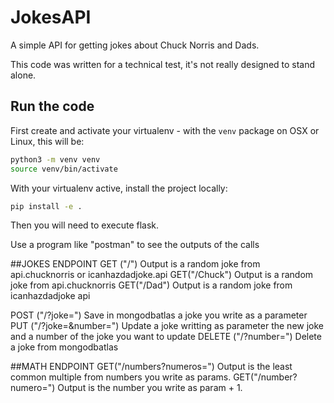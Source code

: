 # JokesAPI

A simple API for getting jokes about Chuck Norris and Dads.

This code was written for a technical test,
it's not really designed to stand alone.

## Run the code

First create and activate your virtualenv - with the `venv` package on OSX or Linux, this will be:

```bash
python3 -m venv venv
source venv/bin/activate
```

With your virtualenv active, install the project locally:

```bash
pip install -e .
```

Then you will need to execute flask.

Use a program like "postman" to see the outputs of the calls

##JOKES ENDPOINT
GET ("/")
  Output is a random joke from api.chucknorris or icanhazdadjoke.api
GET("/Chuck")
  Output is a random joke from api.chucknorris
GET("/Dad")
  Output is a random joke from icanhazdadjoke api
  
POST ("/?joke=")
  Save in mongodbatlas a joke you write as a parameter
PUT ("/?joke=&number=")
  Update a joke writting as parameter the new joke and a number of the joke you want to update
DELETE ("/?number=")
  Delete a joke from mongodbatlas
  
##MATH ENDPOINT
GET("/numbers?numeros=")
  Output is the least common multiple from numbers you write as params.
GET("/number?numero=")
  Output is the number you write as param + 1.
